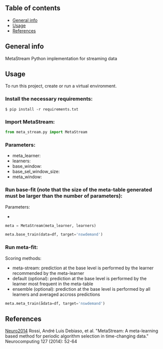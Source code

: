 ## Table of contents
* [General info](#general-info)
* [Usage](#usage)
* [References](#references)

## General info
MetaStream Python implementation for streaming data

## Usage
To run this project, create or run a virtual environment.

### Install the necessary requirements:

```
$ pip install -r requirements.txt
```

### Import MetaStream:

```Python
from meta_stream.py import MetaStream
```

### Parameters:

* meta_learner:
* learners:
* base_window:
* base_sel_window_size:
* meta_window:

### Run base-fit (note that the size of the meta-table generated must be larger than the number of parameters):

Parameters:

*

```Python
meta = MetaStream(meta_learner, learners)

meta.base_train(data=df, target='nswdemand')
```

### Run meta-fit:

Scoring methods:

* meta-stream: prediction at the base level is performed by the learner recommended by the meta-learner
* default (optional): prediction at the base level is performed by the learner most frequent in the meta-table
* ensemble (optional): prediction at the base level is performed by all learners and averaged accross predictions

```Python
meta.meta_train(ådata=df, target='nswdemand')
```

## References

[Neuro2014](https://www.sciencedirect.com/science/article/abs/pii/S0925231213007819) Rossi, André Luis Debiaso, et al. "MetaStream: A meta-learning based method for periodic algorithm selection in time-changing data." Neurocomputing 127 (2014): 52-64
